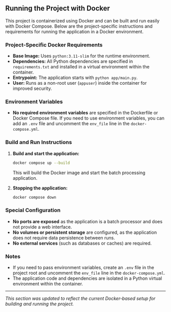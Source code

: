 ## Running the Project with Docker

This project is containerized using Docker and can be built and run easily with Docker Compose. Below are the project-specific instructions and requirements for running the application in a Docker environment.

### Project-Specific Docker Requirements
- **Base Image:** Uses `python:3.11-slim` for the runtime environment.
- **Dependencies:** All Python dependencies are specified in `requirements.txt` and installed in a virtual environment within the container.
- **Entrypoint:** The application starts with `python app/main.py`.
- **User:** Runs as a non-root user (`appuser`) inside the container for improved security.

### Environment Variables
- **No required environment variables** are specified in the Dockerfile or Docker Compose file. If you need to use environment variables, you can add an `.env` file and uncomment the `env_file` line in the `docker-compose.yml`.

### Build and Run Instructions
1. **Build and start the application:**
   ```sh
   docker compose up --build
   ```
   This will build the Docker image and start the batch processing application.

2. **Stopping the application:**
   ```sh
   docker compose down
   ```

### Special Configuration
- **No ports are exposed** as the application is a batch processor and does not provide a web interface.
- **No volumes or persistent storage** are configured, as the application does not require data persistence between runs.
- **No external services** (such as databases or caches) are required.

### Notes
- If you need to pass environment variables, create an `.env` file in the project root and uncomment the `env_file` line in the `docker-compose.yml`.
- The application code and dependencies are isolated in a Python virtual environment within the container.

---

*This section was updated to reflect the current Docker-based setup for building and running the project.*
